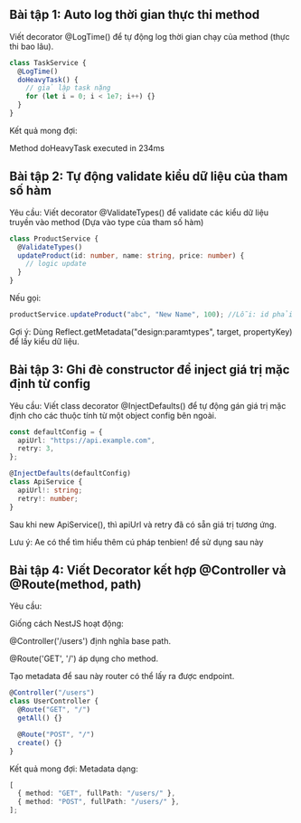 ## Bài tập 1: Auto log thời gian thực thi method

Viết decorator @LogTime() để tự động log thời gian chạy của method (thực thi bao lâu).

```ts
class TaskService {
  @LogTime()
  doHeavyTask() {
    // giả lập task nặng
    for (let i = 0; i < 1e7; i++) {}
  }
}
```

Kết quả mong đợi:

Method doHeavyTask executed in 234ms

## Bài tập 2: Tự động validate kiểu dữ liệu của tham số hàm

Yêu cầu:
Viết decorator @ValidateTypes() để validate các kiểu dữ liệu truyền vào method (Dựa vào type của tham số hàm)

```ts
class ProductService {
  @ValidateTypes()
  updateProduct(id: number, name: string, price: number) {
    // logic update
  }
}
```

Nếu gọi:

```ts
productService.updateProduct("abc", "New Name", 100); //Lỗi: id phải là số
```

Gợi ý: Dùng Reflect.getMetadata("design:paramtypes", target, propertyKey) để lấy kiểu dữ liệu.

## Bài tập 3: Ghi đè constructor để inject giá trị mặc định từ config

Yêu cầu: Viết class decorator @InjectDefaults() để tự động gán giá trị mặc định cho các thuộc tính từ một object config bên ngoài.

```ts
const defaultConfig = {
  apiUrl: "https://api.example.com",
  retry: 3,
};

@InjectDefaults(defaultConfig)
class ApiService {
  apiUrl!: string;
  retry!: number;
}
```

Sau khi new ApiService(), thì apiUrl và retry đã có sẵn giá trị tương ứng.

Lưu ý: Ae có thể tìm hiểu thêm cú pháp tenbien! để sử dụng sau này

## Bài tập 4: Viết Decorator kết hợp @Controller và @Route(method, path)

Yêu cầu:

Giống cách NestJS hoạt động:

@Controller('/users') định nghĩa base path.

@Route('GET', '/') áp dụng cho method.

Tạo metadata để sau này router có thể lấy ra được endpoint.

```ts
@Controller("/users")
class UserController {
  @Route("GET", "/")
  getAll() {}

  @Route("POST", "/")
  create() {}
}
```

Kết quả mong đợi: Metadata dạng:

```ts
[
  { method: "GET", fullPath: "/users/" },
  { method: "POST", fullPath: "/users/" },
];
```
